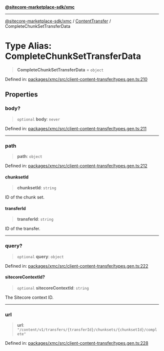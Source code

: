 [**@sitecore-marketplace-sdk/xmc**](../../../../README.md)

***

[@sitecore-marketplace-sdk/xmc](../../../../README.md) / [ContentTransfer](../README.md) / CompleteChunkSetTransferData

# Type Alias: CompleteChunkSetTransferData

> **CompleteChunkSetTransferData** = `object`

Defined in: [packages/xmc/src/client-content-transfer/types.gen.ts:210](https://github.com/Sitecore/marketplace-sdk/blob/893df143248e67d8c66e942a96045542130259a0/packages/xmc/src/client-content-transfer/types.gen.ts#L210)

## Properties

### body?

> `optional` **body**: `never`

Defined in: [packages/xmc/src/client-content-transfer/types.gen.ts:211](https://github.com/Sitecore/marketplace-sdk/blob/893df143248e67d8c66e942a96045542130259a0/packages/xmc/src/client-content-transfer/types.gen.ts#L211)

***

### path

> **path**: `object`

Defined in: [packages/xmc/src/client-content-transfer/types.gen.ts:212](https://github.com/Sitecore/marketplace-sdk/blob/893df143248e67d8c66e942a96045542130259a0/packages/xmc/src/client-content-transfer/types.gen.ts#L212)

#### chunksetId

> **chunksetId**: `string`

ID of the chunk set.

#### transferId

> **transferId**: `string`

ID of the transfer.

***

### query?

> `optional` **query**: `object`

Defined in: [packages/xmc/src/client-content-transfer/types.gen.ts:222](https://github.com/Sitecore/marketplace-sdk/blob/893df143248e67d8c66e942a96045542130259a0/packages/xmc/src/client-content-transfer/types.gen.ts#L222)

#### sitecoreContextId?

> `optional` **sitecoreContextId**: `string`

The Sitecore context ID.

***

### url

> **url**: `"/content/v1/transfers/{transferId}/chunksets/{chunksetId}/complete"`

Defined in: [packages/xmc/src/client-content-transfer/types.gen.ts:228](https://github.com/Sitecore/marketplace-sdk/blob/893df143248e67d8c66e942a96045542130259a0/packages/xmc/src/client-content-transfer/types.gen.ts#L228)
